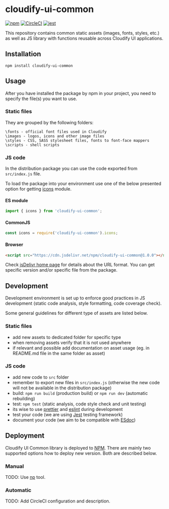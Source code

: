 # cloudify-ui-common

[![npm](https://img.shields.io/npm/v/cloudify-ui-common.svg?style=flat)](https://circleci.com/gh/cloudify-cosmo/cloudify-ui-common)
[![CircleCI](https://img.shields.io/circleci/project/github/cloudify-cosmo/cloudify-ui-common.svg?style=svg)](https://circleci.com/gh/cloudify-cosmo/cloudify-ui-common)
[![jest](https://img.shields.io/badge/tested_with-jest-99424f.svg)](https://github.com/facebook/jest)

This repository contains common static assets (images, fonts, styles, etc.) as well as JS library with functions reusable across Cloudify UI applications.

## Installation

```npm
npm install cloudify-ui-common
```

## Usage

After you have installed the package by npm in your project, you need to specify the file(s) you want to use. 

### Static files

They are grouped by the following folders:
```
\fonts - official font files used in Cloudify
\images - logos, icons and other image files
\styles - CSS, SASS stylesheet files, fonts to font-face mappers
\scripts - shell scripts 
```

### JS code

In the distribution package you can use the code exported from `src/index.js` file. 

To load the package into your environment use one of the below presented option for getting [icons](./src/icons.js) module. 

#### ES module
```javascript
import { icons } from 'cloudify-ui-common';
```

#### CommonJS
```javascript
const icons = require('cloudify-ui-common').icons;
```

#### Browser
```html
<script src="https://cdn.jsdelivr.net/npm/cloudify-ui-common@1.0.0"></script>
```

Check [jsDelivr home page](https://www.jsdelivr.com/) for details about the URL format. You can get specific version and/or specific file from the package.

## Development

Development environment is set up to enforce good practices in JS development (static code analysis, style formatting, code coverage check). 

Some general guidelines for different type of assets are listed below. 

### Static files

- add new assets to dedicated folder for specific type 
- when removing assets verify that it is not used anywhere
- if relevant and possible add documentation on asset usage (eg. in README.md file in the same folder as asset)

### JS code 

- add new code to `src` folder
- remember to export new files in `src/index.js` (otherwise the new code will not be available in the distribution package)
- build: `npm run build` (production build) or `npm run dev` (automatic rebuilding)
- test: `npm test` (static analysis, code style check and unit testing)
- its wise to use [prettier](https://prettier.io/) and [eslint](https://eslint.org/) during development
- test your code (we are using [Jest](https://jestjs.io/en/) testing framework)
- document your code (we aim to be compatible with [ESdoc](https://esdoc.org/manual/tags.html))

## Deployment

Cloudify UI Common library is deployed to [NPM](https://www.npmjs.com). There are mainly two supported options how to deploy new version. Both are described below.

### Manual

TODO: Use [np](https://github.com/sindresorhus/np) tool.

### Automatic

TODO: Add CircleCI configuration and description.
